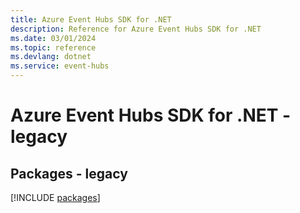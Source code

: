 ```yaml
---
title: Azure Event Hubs SDK for .NET
description: Reference for Azure Event Hubs SDK for .NET
ms.date: 03/01/2024
ms.topic: reference
ms.devlang: dotnet
ms.service: event-hubs
---
```

# Azure Event Hubs SDK for .NET - legacy
## Packages - legacy
[!INCLUDE [packages](event-hubs-index.md)]